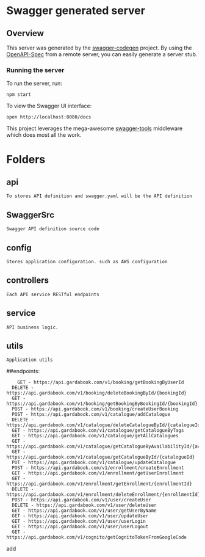 # Swagger generated server

## Overview
This server was generated by the [swagger-codegen](https://github.com/swagger-api/swagger-codegen) project.  By using the [OpenAPI-Spec](https://github.com/OAI/OpenAPI-Specification) from a remote server, you can easily generate a server stub.

### Running the server
To run the server, run:

```
npm start
```

To view the Swagger UI interface:

```
open http://localhost:8080/docs
```

This project leverages the mega-awesome [swagger-tools](https://github.com/apigee-127/swagger-tools) middleware which does most all the work.

# Folders
## api
```
To stores API definition and swagger.yaml will be the API definition
```
## SwaggerSrc
```
Swagger API definition source code
```
## config
```
Stores application configuration. such as AWS configuration
```
## controllers
```
Each API service RESTful endpoints
```
## service
```
API business logic.
```
## utils
```
Application utils
```

##endpoints:
```
    GET - https://api.gardabook.com/v1/booking/getBookingByUserId
  DELETE - https://api.gardabook.com/v1/booking/deleteBookingById/{bookingId}
  GET - https://api.gardabook.com/v1/booking/getBookingByBookingId/{bookingId}
  POST - https://api.gardabook.com/v1/booking/createUserBooking
  POST - https://api.gardabook.com/v1/catalogue/addCatalogue
  DELETE - https://api.gardabook.com/v1/catalogue/deleteCatalogueById/{catalogueId}
  GET - https://api.gardabook.com/v1/catalogue/getCatalogueByTags
  GET - https://api.gardabook.com/v1/catalogue/getAllCatalogues
  GET - https://api.gardabook.com/v1/catalogue/getCatalogueByAvailabilityId/{availabilityId}
  GET - https://api.gardabook.com/v1/catalogue/getCatalogueById/{catalogueId}
  PUT - https://api.gardabook.com/v1/catalogue/updateCatalogue
  POST - https://api.gardabook.com/v1/enrollment/createEnrollment
  GET - https://api.gardabook.com/v1/enrollment/getUserEnrollment
  GET - https://api.gardabook.com/v1/enrollment/getEnrollment/{enrollmentId}
  DELETE - https://api.gardabook.com/v1/enrollment/deleteEnrollment/{enrollmentId}
  POST - https://api.gardabook.com/v1/user/createUser
  DELETE - https://api.gardabook.com/v1/user/deleteUser
  GET - https://api.gardabook.com/v1/user/getUserByName
  GET - https://api.gardabook.com/v1/user/updateUser
  GET - https://api.gardabook.com/v1/user/userLogin
  GET - https://api.gardabook.com/v1/user/userLogout
  GET - https://api.gardabook.com/v1/cognito/getCognitoTokenFromGoogleCode
```

add 